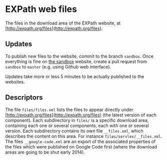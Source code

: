 EXPath web files
================

The files in the download area of the EXPath website, at
[http://expath.org/files](http://expath.org/files).

## Updates

To publish new files to the website, commit to the branch `sandbox`.
Once everything is fine on [the sandbox](http://test.expath.org/)
website, create a pull request from `sandbox` to `master` (e.g. using
Github web interface).

Updates take more or less 5 minutes to be actually published to the
websites.

## Descriptors

The file `files/files.xml` lists the files to appear directly under
[http://expath.org/files](http://expath.org/files) (the latest version
of each component).  Each subdirectory in `files/` is a specific
download area, containing each one or several components, each with
one or several version.  Each subdirectory contains its own file
`__files.xml`, which describes the content on this area.  For instance
`files/servlex/__files.xml`.  The files `__google-code.xml` are an
export of the associated properties of the files which were published
on Google Code first (where the download areas are going to be shut
early 2014).

